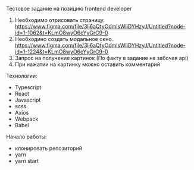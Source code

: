 Тестовое задание на позицию frontend developer

1. Необходимо отрисовать страницу. https://www.figma.com/file/3lj6aQtyOdmlsWIiDYHzyJ/Untitled?node-id=1-1062&t=KLmO8wyO6eYyGrC9-0
2. Необходино создать модальное окно. https://www.figma.com/file/3lj6aQtyOdmlsWIiDYHzyJ/Untitled?node-id=1-1224&t=KLmO8wyO6eYyGrC9-0
3. Запрос на получение картинок (По факту в задание не забочая api)
4. При нажатии на картинку можно оставить комментарий

Технологии:
- Typescript
- React
- Javascript
- scss
- Axios
- Webpack
- Babel

Начало работы:
- клонировать репозиторий 
- yarn 
- yarn start


